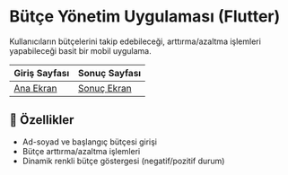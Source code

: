 # Bütçe Yönetim Uygulaması (Flutter)

Kullanıcıların bütçelerini takip edebileceği, arttırma/azaltma işlemleri yapabileceği basit bir mobil uygulama.

| Giriş Sayfası | Sonuç Sayfası |
|--------------|--------------|
| [Ana Ekran](assets/screenshots/ana_sayfa.png) | [Sonuç Ekran](assets/screenshots/sonuc_sayfa.png) 

## 🌟 Özellikler
- Ad-soyad ve başlangıç bütçesi girişi
- Bütçe arttırma/azaltma işlemleri
- Dinamik renkli bütçe göstergesi (negatif/pozitif durum)
